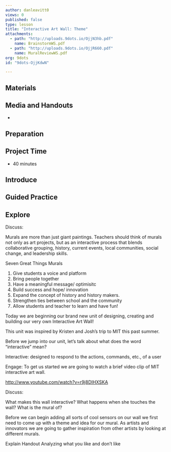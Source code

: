 ```yaml
---
author: danleavitt0
views: 0
published: false
type: lesson
title: "Interactive Art Wall: Theme"
attachments: 
  - path: "http://uploads.9dots.io/OjjN3hb.pdf"
    name: BrainstormWS.pdf
  - path: "http://uploads.9dots.io/OjjR660.pdf"
    name: MuralReviewWS.pdf
org: 9dots
id: "9dots-OjjKdwN"

---
```


## Materials

## Media and Handouts

- 

## Preparation

## Project Time

- 40 minutes

## Introduce

## Guided Practice

## Explore



Discuss:

Murals are more than just giant paintings. Teachers should think of murals not only as art projects, but as an interactive process that blends collaborative grouping, history, current events, local communities, social change, and leadership skills.


Seven Great Things Murals 

1.	Give students a voice and platform
2.	Bring people together
3.	Have a meaningful message/ optimisitc
4.	Build success and hope/ innovation
5.	Expand the concept of history and history makers.
6.	Strengthen ties between school and the community
7.	Allow students and teacher to learn and have fun!


Today we are beginning our brand new unit of designing, creating and building our very own Interactive Art Wall!

This unit was inspired by Kristen and Josh’s trip to MIT this past summer. 

Before we jump into our unit, let’s talk about what does the word “interactive” mean?

Interactive: designed to respond to the actions, commands, etc., of a user





Engage:
To get us started we are going to watch a brief video clip of MIT interactive art wall.

http://www.youtube.com/watch?v=r9j8DIHXSKA


Discuss:

What makes this wall interactive?
What happens when she touches the wall?
What is the mural of?

Before we can begin adding all sorts of cool sensors on our wall we first need to come up with a theme and idea for our mural. As artists and innovators we are going to gather inspiration from other artists by looking at different murals.

Explain Handout
Analyzing what you like and don’t like
